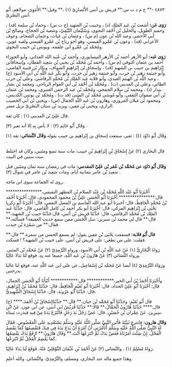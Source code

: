 ٤٨٧٣ -** خ م د ت س:** قريش بن أنس الأَنْصارِيّ (١) ،** وقيل:** الأُمَوِي، مولاهم، أَبُو أنس البَصْرِيّ.

**رَوَى عَن:** أشعث بْن عَبد المَلِك (د) ، وحبيب بْن الشهيد (خ ت س) ، وحماد بْن سلمة (قد) ، وحميد الطويل، والخليل بْن أَحْمَد النحوي، وسُلَيْمان التَّيْمِيّ، وشعبة بْن الحجاج، وصالح بْن أَبي الأخضر، وعبد الله بْن عون (م س) ، وعثمان بْن غياث، وعثمان الشحام، وعوف الأعرابي (قد) ، وعون بْن عَمْرو القيسي، وهو أخو رياح بْن عَمْرو القيسي ولقبه عوين، ومُحَمَّد بْن عَمْرو ابن علقمة، ويونس بْن حبيب النحوي.

**رَوَى عَنه:** أبو الأزهر أحمد بْن الأزهر النيسابوري، وأحمد بْن عُبَيد الله الغداني، وأبو الجوزاء أحمد بن عثمان النوفي (م س) ، وأحمد بْن مُحَمَّد بْن يحيى بْن سَعِيد القطان، وإسحاقابن إِبْرَاهِيم بن حبيب بن الشهيد (قد) ، وإسحاق بْن إِبْرَاهِيم الصواف، وبكار بْن قتيبة القاضي، وأبو خيثمة زهير بْن حرب، وأَبُو خيثمة زهير بْن حرب، وأَبُو بَكْر عَبد اللَّهِ بْن أَبي الأسود (خ) ، وعبد اللَّه بْن الهيثم العبدي، وأبو قلابة عَبد المَلِك بْن مُحَمَّدٍ الرقاشي، وعلي بْن حرب الطائي، وعلي بْن المديني (ت) ، ومُحَمَّد بْن أَحْمَد بْن أَبي العوام الرياحي، ومحمد بْن بشار بندار (د) ، ومحمد بْن سلام الجمحي، ومُحَمَّد بْن عبد الرحمن العنبري، ومحمد بْن عثمان بْن أَبي صفوان الثقفي، وأَبُو مُوسَى مُحَمَّد بْن المثنى (قد ت) ، ومُحَمَّد بْن يونس الكديمي، ومحمود بْن غيلان المروزي، وهارون بْن عَبد اللَّهِ الحمال (س) ، ويحيى بْن أَبي الخصيب الرازي، ويحيى بْن مَعِين، ويزيد بْن سنان البَصْرِيّ نزيل مصر.

قال عَلِيّ بْن المديني (١) : كان ثقة.

وَقَال أَبُو حَاتِم (٢) : لا بأس بِهِ إلا أنه تغير (٣) .

وَقَال أَبُو دَاوُد (٤) : تغير، سمعت إسحاق بن إِبْرَاهِيم بن حبيب يقوله.**وَقَال النَّسَائي:** ثقة (١) .

قال البخاري (٢) عَنْ إِسْحَاقَ بْنِ إِبْرَاهِيمَ بْنِ حبيب: مات سنة تسع ومئتين، وكان قد اختلط ست سنين في البيت.

**وَقَال أَبُو دَاوُد عن مُحَمَّد بْن عُمَر بْن عَلِيّ المقدمي:** مات في رمضان سنة ثمان ومئتين قبل سَعِيد بْن عامر بثمانية أيام، ومات سَعِيد بْن عامر في شوال (٣) .

روى له الجماعة سوى ابن ماجه.

أَخْبَرَنَا أَبُو عَبْد اللَّهِ مُحَمَّد بْن عَبْد السلام بْن المطهر التميمي،**************** قال:**************** أَخْبَرَنَا أَبُو الْحَسَنِ عَلِيُّ بْنُ محمود المحمودي، قال: أَخْبَرَنَا أَحْمَد بْنُ مُحَمَّدٍ الْحَافِظُ، قال: أخبرنا أبو عبد الله القاسم بن الفضل الثقفي، قال: أَخْبَرَنَا أَبُو زكريا يَحْيَى بْن إِبْرَاهِيم المزكي، قال: أَخْبَرَنَا أبو بكر أحمد بْن كامل الْقَاضِي، قال: حَدَّثَنَا عَبد المَلِك بْن مُحَمَّد الرقاشي، قال: حَدَّثَنَا قريش بْن أَنَس، قال:حَدَّثَنَا حبيب بْن الشهيد،** قال:** قال لي محمد بْن سيرين: سل الْحَسَن ممن سمع حديث العقيقة؟ فسألته،** فقال:** من سَمُرَة بْن جندب.

**قال أَبُو قلابة:** فسمعت يَحْيَى بْن مَعِين يقول: لم يسمع الحسن من سمرة.** قال:** فقلت: على من تطعَن: على قريش بْن أنس، على حبيب بْن الشهيد؟ ! فسكت.

رَوَاهُ الْبُخَارِيُّ (١) عَنْ عَبد اللَّهِ بْن أَبي الأسود، ورواه التِّرْمِذِيّ (٢) عَنْ مُحَمَّد بْن المثنى. ورواه النَّسَائي (٣) عَنْ هَارُونَ بْنِ عَبد اللَّهِ، جميعا عنه بِهِ، فوقع لَنَا بَدَلا عَالِيًا.

ورَوَاهُ التِّرْمِذِيّ (٤) أيضا عَنْ مُحَمَّد بْن إِسْمَاعِيل، عن علي ابن عَبد اللَّهِ عنه، فوقع لنا عاليا بدرجتين.

وأَخْبَرَنَا أَحْمَدُ بْنُ أَبي الخير،************ قال:************ أَنْبَأَنَا أَبُو الْحَسَنِ الجمال، قال: أَخْبَرَنَا أَبُو عَلِيّ الحداد، قال: أَخْبَرَنَا أَبُو نُعَيْمٍ الْحَافِظُ، قال: حَدَّثَنَا مُحَمَّدُ بْنُ إِبْرَاهِيمَ، قال: حَدَّثَنَا أَبُو عَرُوبَة، قال: حَدَّثَنَا إِسْحَاقُ الشَّهِيدِيُّ.

(ح) قال أَبُو نُعَيْمٍ: وحَدَّثَنَا أَبُو مُحَمَّد بْن حيان،** قال:** حَدَّثَنَاإِسْحَاقُ بْنُ أَحْمَدَ،**** قال:**** حَدَّثَنَا هَارُونُ الْحَمَّالُ،** قَالا:** حَدَّثَنَا قُرَيْشُ ابن أنس، عن ابن عون، عَنْ ابْنِ سِيرِينَ، عَنْ عِمْران بْنِ حُصَيْنٍ، قال: عَضَّ رَجُلٌ يَدَ رَجُلٍ فَانْتَزَعَ يَدَهُ مِنْ فِيهِ فبذرت ثنيتاه.

**وَقَال هارون:** فانترع ثَنِيَّتَهُ فَأَتَى النَّبِيَّ صَلَّى اللَّهُ عَلَيْهِ وسَلَّمَ يَسْتَعْدِيهِ عَلَى الْمَعْضُوضِ، فَقَالَ لَهُ النَّبِيُّ صَلَّى اللَّهُ عَلَيْهِ وسَلَّمَ أَتَأْمُرُنِي أَنْ آمُرَهُ أَنْ يَدَعَ يَدَهُ فِي فِيكَ فَتَقْضِمُهَا كَمَا يَقْضِمُ الْفَحْلُ، إِنْ شِئْتَ أَمَرْنَاهُ فَعَضَّ يَدَكَ ثُمَّ انْتَزِعْهَا أَنْتَ،** وَقَال هَارُونُ:** ارْفَعْ يَدَكَ يَقْضِمُهَا كَمَا يَقْضِمُ الْفَحْلُ ثُمَّ انْتَزِعْهَا.

رَوَاهُ مُسْلِمٌ (١) ، والنَّسَائي (٢) عَنْ أَحْمَدَ بْنِ عُثْمَانَ النَّوْفَلِيِّ عَنْهُ، فَوَقَعَ لَنا بَدَلا عَالِيًا.

وهذا جميع ماله عند البخاري، ومسلم، والتِّرْمِذِيّ، والنَّسَائي. والله أعلم.
